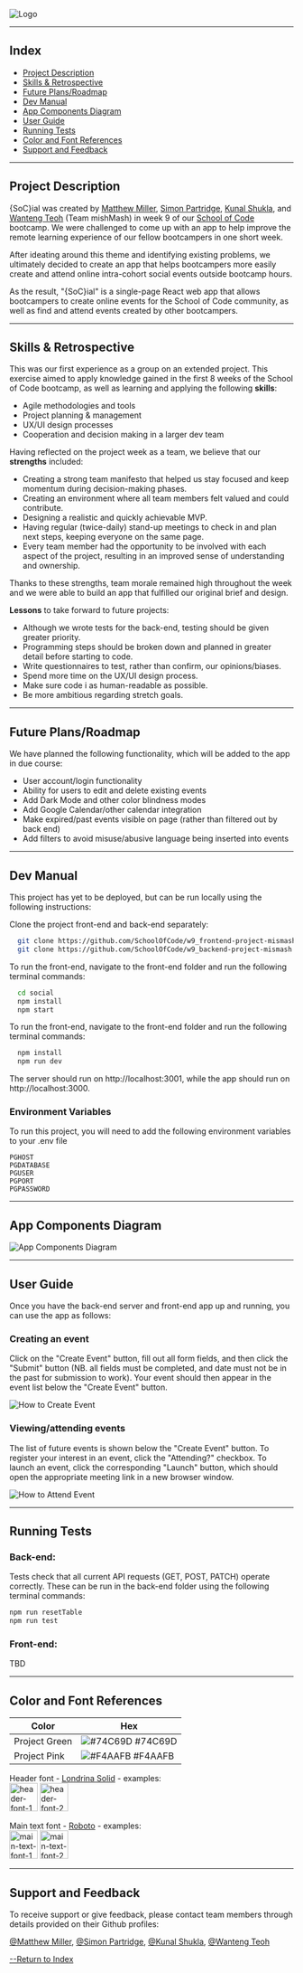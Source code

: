 ![Logo](./images/header-font-1.png)

---
## Index

* [Project Description](#project-description)
* [Skills & Retrospective](#skills-and-retrospective)
* [Future Plans/Roadmap](#future-plansroadmap)
* [Dev Manual](#dev-manual)
* [App Components Diagram](#app-components-diagram)
* [User Guide](#user-guide)
* [Running Tests](#running-tests)
* [Color and Font References](#color-and-font-references)
* [Support and Feedback](#support-and-feedback)

---
## Project Description

{SoC}ial was created by [Matthew Miller](https://github.com/codedresser), [Simon Partridge](https://github.com/simonpartridge86), [Kunal Shukla](https://github.com/kun-shukla), and [Wanteng Teoh](https://github.com/ten-hub) (Team mishMash) in week 9 of our [School of Code](https://www.schoolofcode.co.uk/) bootcamp. We were challenged to come up with an app to help improve the remote learning experience of our fellow bootcampers in one short week.

After ideating around this theme and identifying existing problems, we ultimately decided to create an app that helps bootcampers more easily create and attend online intra-cohort social events outside bootcamp hours.

As the result, "{SoC}ial" is a single-page React web app that allows bootcampers to create online events for the School of Code community, as well as find and attend events created by other bootcampers.

---

## Skills & Retrospective

This was our first experience as a group on an extended project. This exercise aimed to apply knowledge gained in the first 8 weeks of the School of Code bootcamp, as well as learning and applying the following **skills**:

* Agile methodologies and tools
* Project planning & management
* UX/UI design processes
* Cooperation and decision making in a larger dev team

Having reflected on the project week as a team, we believe that our **strengths** included:
* Creating a strong team manifesto that helped us stay focused and keep momentum during decision-making phases.
* Creating an environment where all team members felt valued and could contribute.
* Designing a realistic and quickly achievable MVP.
* Having regular (twice-daily) stand-up meetings to check in and plan next steps, keeping everyone on the same page.
* Every team member had the opportunity to be involved with each aspect of the project, resulting in an improved sense of understanding and ownership.

Thanks to these strengths, team morale remained high throughout the week and we were able to build an app that fulfilled our original brief and design.

**Lessons** to take forward to future projects:
* Although we wrote tests for the back-end, testing should be given greater priority.
* Programming steps should be broken down and planned in greater detail before starting to code.
* Write questionnaires to test, rather than confirm, our opinions/biases.
* Spend more time on the UX/UI design process.
* Make sure code i as human-readable as possible.
* Be more ambitious regarding stretch goals.

---
## Future Plans/Roadmap
We have planned the following functionality, which will be added to the app in due course:
* User account/login functionality
* Ability for users to edit and delete existing events
* Add Dark Mode and other color blindness modes
* Add Google Calendar/other calendar integration
* Make expired/past events visible on page (rather than filtered out by back end)
* Add filters to avoid misuse/abusive language being inserted into events

---

## Dev Manual

This project has yet to be deployed, but can be run locally using the following instructions:

Clone the project front-end and back-end separately:

```bash
  git clone https://github.com/SchoolOfCode/w9_frontend-project-mismash.git
  git clone https://github.com/SchoolOfCode/w9_backend-project-mismash.git
```

To run the front-end, navigate to the front-end folder and run the following terminal commands:

```bash
  cd social
  npm install
  npm start
```

To run the front-end, navigate to the front-end folder and run the following terminal commands:

```bash
  npm install
  npm run dev
```

The server should run on http://localhost:3001, while the app should run on http://localhost:3000.

### Environment Variables

To run this project, you will need to add the following environment variables to your .env file

```
PGHOST
PGDATABASE
PGUSER
PGPORT
PGPASSWORD
```
---

## App Components Diagram

![App Components Diagram](./images/app-structure.png)

---
## User Guide

Once you have the back-end server and front-end app up and running, you can use the app as follows:

### Creating an event
Click on the "Create Event" button, fill out all form fields, and then click the "Submit" button (NB. all fields must be completed, and date must not be in the past for submission to work).
Your event should then appear in the event list below the "Create Event" button.

![How to Create Event](./images/create-event.gif)

### Viewing/attending events
The list of future events is shown below the "Create Event" button. To register your interest in an event, click the "Attending?" checkbox. To launch an event, click the corresponding "Launch" button, which should open the appropriate meeting link in a new browser window.

![How to Attend Event](./images/attend-event.gif)

---

## Running Tests

### Back-end:
Tests check that all current API requests (GET, POST, PATCH) operate correctly. These can be run in the back-end folder using the following terminal commands:
```bash
npm run resetTable
npm run test
```

### Front-end:

TBD

---

## Color and Font References

| Color         | Hex                                                               |
| ------------- | ----------------------------------------------------------------- |
| Project Green | ![#74C69D](https://via.placeholder.com/10/74C69D?text=+) #74C69D  |
| Project Pink  | ![#F4AAFB](https://via.placeholder.com/10/F4AAFB?text=+) #F4AAFB  |

Header font - [Londrina Solid](https://fonts.google.com/specimen/Londrina+Solid) - examples:<br>
<img src="./images/header-font-1.png" alt="header-font-1" height="50"/>
<img src="./images/header-font-2.png" alt="header-font-2" height="50"/>

Main text font - [Roboto](https://fonts.google.com/specimen/Roboto) - examples: <br>
<img src="./images/main-text-font-1.png" alt="main-text-font-1" height="50"/>
<img src="./images/main-text-font-2.png" alt="main-text-font-2" height="50"/>

---

## Support and Feedback

To receive support or give feedback, please contact team members through details provided on their Github profiles:

[@Matthew Miller](https://github.com/codedresser),
[@Simon Partridge](https://github.com/simonpartridge86),
[@Kunal Shukla](https://github.com/kun-shukla),
[@Wanteng Teoh](https://github.com/ten-hub)



[--Return to Index](#index)